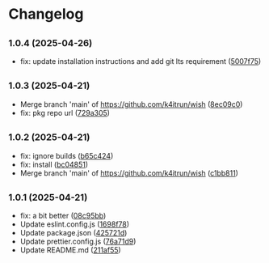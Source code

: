 # Changelog

## <small>1.0.4 (2025-04-26)</small>

* fix: update installation instructions and add git lts requirement ([5007f75](https://github.com/k4itrun/wish/commit/5007f75))

## <small>1.0.3 (2025-04-21)</small>

* Merge branch 'main' of https://github.com/k4itrun/wish ([8ec09c0](https://github.com/k4itrun/wish/commit/8ec09c0))
* fix: pkg repo url ([729a305](https://github.com/k4itrun/wish/commit/729a305))

## <small>1.0.2 (2025-04-21)</small>

* fix: ignore builds ([b65c424](https://github.com/k4itrun/wish/commit/b65c424))
* fix: install ([bc04851](https://github.com/k4itrun/wish/commit/bc04851))
* Merge branch 'main' of https://github.com/k4itrun/wish ([c1bb811](https://github.com/k4itrun/wish/commit/c1bb811))

## <small>1.0.1 (2025-04-21)</small>

* fix: a bit better ([08c95bb](https://github.com/k4itrun/wish/commit/08c95bb))
* Update eslint.config.js ([1698f78](https://github.com/k4itrun/wish/commit/1698f78))
* Update package.json ([425721d](https://github.com/k4itrun/wish/commit/425721d))
* Update prettier.config.js ([76a71d9](https://github.com/k4itrun/wish/commit/76a71d9))
* Update README.md ([211af55](https://github.com/k4itrun/wish/commit/211af55))
